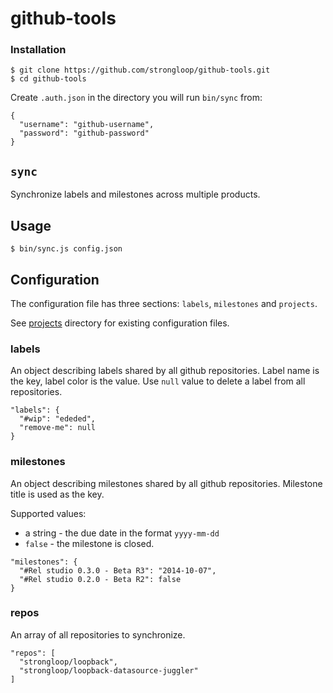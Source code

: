 # github-tools

### Installation

```
$ git clone https://github.com/strongloop/github-tools.git
$ cd github-tools
```

Create `.auth.json` in the directory you will run `bin/sync` from:

```
{
  "username": "github-username",
  "password": "github-password"
}
```

## `sync`

Synchronize labels and milestones across multiple products.

## Usage

```
$ bin/sync.js config.json
```

## Configuration

The configuration file has three sections: `labels`, `milestones` and
`projects`.

See [projects](projects) directory for existing configuration files.

### labels

An object describing labels shared by all github repositories. Label name is
the key, label color is the value. Use `null` value to delete a label from all
repositories.

```
"labels": {
  "#wip": "ededed",
  "remove-me": null
}
```

### milestones

An object describing milestones shared by all github repositories. Milestone
title is used as the key.

Supported values:

 - a string - the due date in the format `yyyy-mm-dd`
 - `false` - the milestone is closed.

```
"milestones": {
  "#Rel studio 0.3.0 - Beta R3": "2014-10-07",
  "#Rel studio 0.2.0 - Beta R2": false
}
```

### repos

An array of all repositories to synchronize.

```
"repos": [
  "strongloop/loopback",
  "strongloop/loopback-datasource-juggler"
]
```

